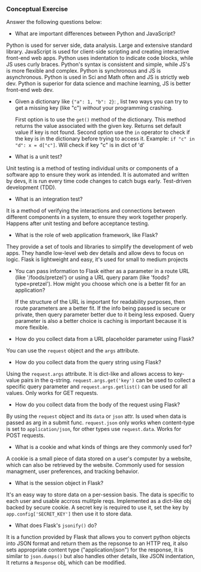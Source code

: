 ### Conceptual Exercise

Answer the following questions below:

- What are important differences between Python and JavaScript?
 
Python is used for server side, data analysis. Large and extensive standard library. JavaScript is used for client-side scripting and creating interactive front-end web apps.
Python uses indentation to indicate code blocks, while JS uses curly braces. 
Python's syntax is consistent and simple, while JS's is more flexible and complex.
Python is synchronous and JS is asynchronous.
Python is used in Sci and Math often and JS is strictly web dev. 
Python is superior for data science and machine learning, JS is better front-end web dev.

- Given a dictionary like ``{"a": 1, "b": 2}``: , list two ways you
  can try to get a missing key (like "c") *without* your programming
  crashing.

  First option is to use the `get()` method of the dictionary. This method returns the value associated with the given key. Returns set default value if key is not found.
  Second option use the `in` operator to check if the key is in the dictionary before trying to access it. Example: `if "c" in "d": x = d["c"]`. Will check if key "c" is in dict of 'd'

- What is a unit test?

Unit testing is a method of testing individual units or components of a software app to ensure they work as intended. It is automated and written by devs, it is run every time code changes to catch bugs early. Test-driven development (TDD). 

- What is an integration test?

It is a method of verifying the interactions and connections between different components in a system, to ensure they work together properly. Happens after unit testing and before acceptance testing. 

- What is the role of web application framework, like Flask?

They provide a set of tools and libraries to simplify the development of web apps. They handle low-level web dev details and allow devs to focus on logic. Flask is lightweight and easy, it's used for small to medium projects

- You can pass information to Flask either as a parameter in a route URL
  (like '/foods/pretzel') or using a URL query param (like
  'foods?type=pretzel'). How might you choose which one is a better fit
  for an application?

  If the structure of the URL is important for readability purposes, then route parameters are a better fit. If the info being passed is secure or private, then query parameter better due to it being less exposed. Query parameter is also a better choice is caching is important because it is more flexible. 

- How do you collect data from a URL placeholder parameter using Flask?

You can use the `request` object and the `args` attribute. 

- How do you collect data from the query string using Flask?

Using the `request.args` attribute. It is dict-like and allows access to key-value pairs in the q-string. `request.args.get('key')` can be used to collect a specific query parameter and `request.args.getlist()` can be used for all values. Only works for GET requests. 

- How do you collect data from the body of the request using Flask?

By using the `request` object and its `data` or `json` attr. Is used when data is passed as arg in a submit func. `request.json` only works when content-type is set to `application/json`, for other types use `request.data`. Works for POST requests.   

- What is a cookie and what kinds of things are they commonly used for?

A cookie is a small piece of data stored on a user's computer by a website, which can also be retrieved by the website. Commonly used for session managment, user preferences, and tracking behavior.

- What is the session object in Flask?

It's an easy way to store data on a per-session basis. The data is specific to each user and usable accross mulitple reqs. Implemented as a dict-like obj backed by secure cookie. A secret key is required to use it, set the key by `app.config['SECRET_KEY']` then use it to store data. 

- What does Flask's `jsonify()` do?

It is a function provided by Flask that allows you to convert python objects into JSON format and return them as the repsonse to an HTTP req, it also sets appropriate content type ("application/json") for the response, It is similar to `json.dumps()` but also handles other details, like JSON indentation, It returns a `Response` obj, which can be modified.

